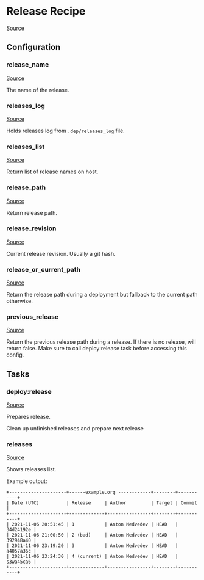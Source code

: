 <!-- DO NOT EDIT THIS FILE! -->
<!-- Instead edit recipe/deploy/release.php -->
<!-- Then run bin/docgen -->

# Release Recipe

[Source](/recipe/deploy/release.php)


## Configuration
### release_name
[Source](https://github.com/deployphp/deployer/blob/master/recipe/deploy/release.php#L8)

The name of the release.



### releases_log
[Source](https://github.com/deployphp/deployer/blob/master/recipe/deploy/release.php#L16)

Holds releases log from `.dep/releases_log` file.



### releases_list
[Source](https://github.com/deployphp/deployer/blob/master/recipe/deploy/release.php#L31)

Return list of release names on host.



### release_path
[Source](https://github.com/deployphp/deployer/blob/master/recipe/deploy/release.php#L58)

Return release path.



### release_revision
[Source](https://github.com/deployphp/deployer/blob/master/recipe/deploy/release.php#L69)

Current release revision. Usually a git hash.



### release_or_current_path
[Source](https://github.com/deployphp/deployer/blob/master/recipe/deploy/release.php#L75)

Return the release path during a deployment
but fallback to the current path otherwise.



### previous_release
[Source](https://github.com/deployphp/deployer/blob/master/recipe/deploy/release.php#L83)

Return the previous release path during a release.
If there is no release, will return false. Make sure to call deploy:release
task before accessing this config.




## Tasks

### deploy:release
[Source](https://github.com/deployphp/deployer/blob/master/recipe/deploy/release.php#L89)

Prepares release.

Clean up unfinished releases and prepare next release


### releases
[Source](https://github.com/deployphp/deployer/blob/master/recipe/deploy/release.php#L164)

Shows releases list.

Example output:
```
+---------------------+------example.org ------------+--------+-----------+
| Date (UTC)          | Release     | Author         | Target | Commit    |
+---------------------+-------------+----------------+--------+-----------+
| 2021-11-06 20:51:45 | 1           | Anton Medvedev | HEAD   | 34d24192e |
| 2021-11-06 21:00:50 | 2 (bad)     | Anton Medvedev | HEAD   | 392948a40 |
| 2021-11-06 23:19:20 | 3           | Anton Medvedev | HEAD   | a4057a36c |
| 2021-11-06 23:24:30 | 4 (current) | Anton Medvedev | HEAD   | s3wa45ca6 |
+---------------------+-------------+----------------+--------+-----------+
```



